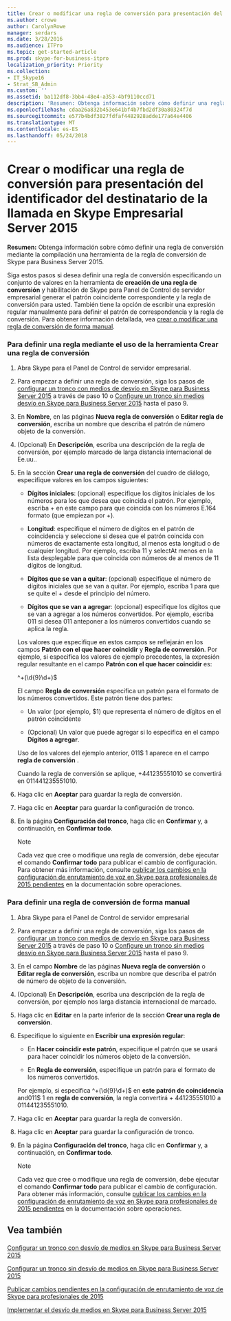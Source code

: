 ```yaml
---
title: Crear o modificar una regla de conversión para presentación del identificador del destinatario de la llamada en Skype Empresarial Server 2015
ms.author: crowe
author: CarolynRowe
manager: serdars
ms.date: 3/28/2016
ms.audience: ITPro
ms.topic: get-started-article
ms.prod: skype-for-business-itpro
localization_priority: Priority
ms.collection:
- IT_Skype16
- Strat_SB_Admin
ms.custom: ''
ms.assetid: ba112df8-3bb4-48e4-a353-4bf9110ccd71
description: 'Resumen: Obtenga información sobre cómo definir una regla de conversión mediante la compilación una herramienta de la regla de conversión de Skype para Business Server 2015.'
ms.openlocfilehash: cdaa26a832b453e641bf4b7fbd2df30a80324f7d
ms.sourcegitcommit: e577b4bdf3827fdfaf4482928adde177a64e4406
ms.translationtype: MT
ms.contentlocale: es-ES
ms.lasthandoff: 05/24/2018
---
```

# <a name="create-or-modify-a-translation-rule-for-called-id-presentation-in-skype-for-business-server-2015"></a>Crear o modificar una regla de conversión para presentación del identificador del destinatario de la llamada en Skype Empresarial Server 2015
 
**Resumen:** Obtenga información sobre cómo definir una regla de conversión mediante la compilación una herramienta de la regla de conversión de Skype para Business Server 2015.
  
Siga estos pasos si desea definir una regla de conversión especificando un conjunto de valores en la herramienta de **creación de una regla de conversión** y habilitación de Skype para Panel de Control de servidor empresarial generar el patrón coincidente correspondiente y la regla de conversión para usted. También tiene la opción de escribir una expresión regular manualmente para definir el patrón de correspondencia y la regla de conversión. Para obtener información detallada, vea [crear o modificar una regla de conversión de forma manual](http://technet.microsoft.com/library/049d1db3-af58-48c5-be89-52e1d068a4bd.aspx).
  
### <a name="to-define-a-rule-by-using-the-build-a-translation-rule-tool"></a>Para definir una regla mediante el uso de la herramienta Crear una regla de conversión

1. Abra Skype para el Panel de Control de servidor empresarial.
    
2. Para empezar a definir una regla de conversión, siga los pasos de [configurar un tronco con medios de desvío en Skype para Business Server 2015](configure-trunk-with-media-bypass.md) a través de paso 10 o [Configure un tronco sin medios desvío en Skype para Business Server 2015](configure-trunk-without-media-bypass.md) hasta el paso 9.
    
3. En **Nombre**, en las páginas **Nueva regla de conversión** o **Editar regla de conversión**, escriba un nombre que describa el patrón de número objeto de la conversión.
    
4. (Opcional) En **Descripción**, escriba una descripción de la regla de conversión, por ejemplo marcado de larga distancia internacional de Ee.uu..
    
5. En la sección **Crear una regla de conversión** del cuadro de diálogo, especifique valores en los campos siguientes:
    
   - **Dígitos iniciales**: (opcional) especifique los dígitos iniciales de los números para los que desea que coincida el patrón. Por ejemplo, escriba + en este campo para que coincida con los números E.164 formato (que empiezan por +).
    
   - **Longitud**: especifique el número de dígitos en el patrón de coincidencia y seleccione si desea que el patrón coincida con números de exactamente esta longitud, al menos esta longitud o de cualquier longitud. Por ejemplo, escriba 11 y selectAt menos en la lista desplegable para que coincida con números de al menos de 11 dígitos de longitud.
    
   - **Dígitos que se van a quitar**: (opcional) especifique el número de dígitos iniciales que se van a quitar. Por ejemplo, escriba 1 para que se quite el + desde el principio del número.
    
   - **Dígitos que se van a agregar**: (opcional) especifique los dígitos que se van a agregar a los números convertidos. Por ejemplo, escriba 011 si desea 011 anteponer a los números convertidos cuando se aplica la regla.
    
    Los valores que especifique en estos campos se reflejarán en los campos **Patrón con el que hacer coincidir** y **Regla de conversión**. Por ejemplo, si especifica los valores de ejemplo precedentes, la expresión regular resultante en el campo **Patrón con el que hacer coincidir** es:
    
    ^\+(\d{9}\d+)$
    
    El campo **Regla de conversión** especifica un patrón para el formato de los números convertidos. Este patrón tiene dos partes:
    
   - Un valor (por ejemplo, $1) que representa el número de dígitos en el patrón coincidente
    
   - (Opcional) Un valor que puede agregar si lo especifica en el campo **Dígitos a agregar**.
    
    Uso de los valores del ejemplo anterior, 011$ 1 aparece en el campo **regla de conversión** .
    
    Cuando la regla de conversión se aplique, +441235551010 se convertirá en 011441235551010.
    
6. Haga clic en **Aceptar** para guardar la regla de conversión.
    
7. Haga clic en **Aceptar** para guardar la configuración de tronco.
    
8. En la página **Configuración del tronco**, haga clic en **Confirmar** y, a continuación, en **Confirmar todo**. 
    
   > [!NOTE]
   > Cada vez que cree o modifique una regla de conversión, debe ejecutar el comando **Confirmar todo** para publicar el cambio de configuración. Para obtener más información, consulte [publicar los cambios en la configuración de enrutamiento de voz en Skype para profesionales de 2015 pendientes](voice-route-config-changes.md) en la documentación sobre operaciones.
  
### <a name="to-define-a-translation-rule-manually"></a>Para definir una regla de conversión de forma manual

1. Abra Skype para el Panel de Control de servidor empresarial
    
2. Para empezar a definir una regla de conversión, siga los pasos de [configurar un tronco con medios de desvío en Skype para Business Server 2015](configure-trunk-with-media-bypass.md) a través de paso 10 o [Configure un tronco sin medios desvío en Skype para Business Server 2015](configure-trunk-without-media-bypass.md) hasta el paso 9.
    
3. En el campo **Nombre** de las páginas **Nueva regla de conversión** o **Editar regla de conversión**, escriba un nombre que describa el patrón de número de objeto de la conversión.
    
4. (Opcional) En **Descripción**, escriba una descripción de la regla de conversión, por ejemplo nos larga distancia internacional de marcado.
    
5. Haga clic en **Editar** en la parte inferior de la sección **Crear una regla de conversión**.
    
6. Especifique lo siguiente en **Escribir una expresión regular**:
    
   - En **Hacer coincidir este patrón**, especifique el patrón que se usará para hacer coincidir los números objeto de la conversión.
    
   - En **Regla de conversión**, especifique un patrón para el formato de los números convertidos.
    
    Por ejemplo, si especifica ^\+(\d{9}\d+)$ en **este patrón de coincidencia** and011$ 1 en **regla de conversión**, la regla convertirá + 441235551010 a 011441235551010.
    
7. Haga clic en **Aceptar** para guardar la regla de conversión.
    
8. Haga clic en **Aceptar** para guardar la configuración de tronco.
    
9. En la página **Configuración del tronco**, haga clic en **Confirmar** y, a continuación, en **Confirmar todo**. 
    
    > [!NOTE]
    > Cada vez que cree o modifique una regla de conversión, debe ejecutar el comando **Confirmar todo** para publicar el cambio de configuración. Para obtener más información, consulte [publicar los cambios en la configuración de enrutamiento de voz en Skype para profesionales de 2015 pendientes](voice-route-config-changes.md) en la documentación sobre operaciones.
  
## <a name="see-also"></a>Vea también

#### 

[Configurar un tronco con desvío de medios en Skype para Business Server 2015](configure-trunk-with-media-bypass.md)
  
[Configurar un tronco sin desvío de medios en Skype para Business Server 2015](configure-trunk-without-media-bypass.md)
  
[Publicar cambios pendientes en la configuración de enrutamiento de voz de Skype para profesionales de 2015](voice-route-config-changes.md)

[Implementar el desvío de medios en Skype para Business Server 2015](deploy-media-bypass.md)

